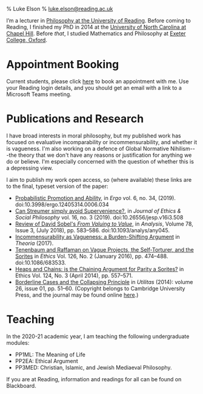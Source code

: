 % Luke Elson
% luke.elson@reading.ac.uk


I’m a lecturer in [Philosophy at the University of Reading](https://www.reading.ac.uk/philosophy/).
Before coming to Reading, I finished my PhD in 2014 at the [University of North Carolina at Chapel Hill](https://philosophy.unc.edu/).
Before *that*, I studied Mathematics and Philosophy at [Exeter College, Oxford](https://www.exeter.ox.ac.uk/).

# Appointment Booking

Current students, please click [here](https://outlook.office365.com/owa/calendar/LukeElson@livereadingac.onmicrosoft.com/bookings/)
to book an appointment with me.
Use your Reading login details, and you should get an email with a link to a Microsoft Teams meeting.

# Publications and Research

I have broad interests in moral philosophy, but my published work
has focused on evaluative incomparability or incommensurability,
and whether it is vagueness. I'm also working on a defence of Global
Normative Nihilism---the theory that we don't have any reasons or justification for anything we do or believe. I'm especially concerned with the question of whether this is a depressing view.

I aim to publish my work open access, so (where available) these links are to the final, typeset version of the paper:

* [Probabilistic Promotion and Ability](http://dx.doi.org/10.3998/ergo.12405314.0006.034),
in *Ergo* vol. 6, no. 34, (2019). doi:10.3998/ergo.12405314.0006.034
* [Can Streumer simply avoid Supervenience?](http://www.jesp.org/index.php/jesp/article/view/508), in *Journal of Ethics & Social Philosophy* vol. 16, no. 3 (2019). doi:10.26556/jesp.v16i3.508
* [Review of David Sobel's *From Valuing to Value*](https://academic.oup.com/analysis/article/78/3/583/5067172?guestAccessKey=084f2945-dc93-487b-a275-a76deff0fdc4), in *Analysis*, Volume 78, Issue 3, (July 2018), pp. 583–586. doi:10.1093/analys/any045.
* [Incommensurability as Vagueness: a Burden-Shifting Argument](https://philpapers.org/rec/ELSIAV) in *Theoria* (2017).
* [Tenenbaum and Raffaman on Vague Projects, the Self-Torturer, and the Sorites](./PDFs/TenRaf.pdf) in *Ethics* Vol. 126, No. 2 (January 2016), pp. 474–488. doi:10.1086/683533.
* [Heaps and Chains: is the Chaining Argument for Parity a Sorites?](./PDFs/HeapsAndChains.pdf) in Ethics Vol. 124, No. 3 (April 2014), pp. 557–571.
* [Borderline Cases and the Collapsing Principle](./PDFs/CollapsingPrinciple.pdf) in *Utilitas* (2014): volume 26, issue 01, pp. 51–60. (Copyright belongs to Cambridge University Press, and the journal may be found online [here](https://www.cambridge.org/core/journals/utilitas).)


# Teaching
In the 2020-21 academic year, I am teaching the following undergraduate
modules:

* PP1ML: The Meaning of Life
* PP2EA: Ethical Argument
* PP3MED: Christian, Islamic, and Jewish Mediaeval Philosophy.

If you are at Reading, information and readings for all can be found on Blackboard.

